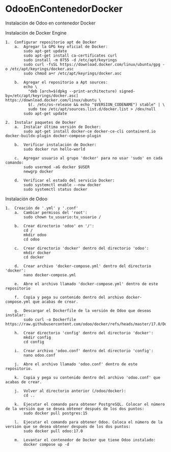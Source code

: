 # OdooEnContenedorDocker
Instalación de Odoo en contenedor Docker

Instalación de Docker Engine

	1.	Configurar repositorio apt de Docker
		a.	Agregar la GPG key oficial de Docker:
			sudo apt-get update
			sudo apt-get install ca-certificates curl
			sudo install -m 0755 -d /etc/apt/keyrings
			sudo curl -fsSL https://download.docker.com/linux/ubuntu/gpg -o /etc/apt/keyrings/docker.asc
			sudo chmod a+r /etc/apt/keyrings/docker.asc

		b.	Agregar el repositorio a Apt sources:
			echo \
			  "deb [arch=$(dpkg --print-architecture) signed-by=/etc/apt/keyrings/docker.asc] https://download.docker.com/linux/ubuntu \
			  $(. /etc/os-release && echo "$VERSION_CODENAME") stable" | \
			  sudo tee /etc/apt/sources.list.d/docker.list > /dev/null
			sudo apt-get update

	2.	Instalar paquetes de Docker
		a.	Instalar última versión de Docker:
			sudo apt-get install docker-ce docker-ce-cli containerd.io docker-buildx-plugin docker-compose-plugin

		b.	Verificar instalación de Docker:
			sudo docker run hello-world

		c.	Agregar usuario al grupo 'docker' para no usar 'sudo' en cada comando:
			sudo usermod -aG docker $USER 
			newgrp docker

		d.	Verificar el estado del servicio Docker:
			sudo systemctl enable --now docker 
			sudo systemctl status docker


Instalación de Odoo

	1.	Creación de '.yml' y '.conf'
		a.	Cambiar permisos del 'root':
			sudo chown tu_usuario:tu_usuario /

		b.	Crear directorio 'odoo' en '/':
			cd /
			mkdir odoo
			cd odoo

		c.	Crear directorio 'docker' dentro del directorio 'odoo':
			mkdir docker
			cd docker

		d.	Crear archivo 'docker-compose.yml' dentro del directorio 'docker':
			nano docker-compose.yml

		e.	Abre el archivo llamado 'docker-compose.yml' dentro de este repositorio
  
  		f.	Copia y pega su contenido dentro del archivo docker-compose.yml que acabas de crear.

		g.	Descargar el Dockerfile de la versión de Odoo que deseas instalar:
			sudo curl -o Dockerfile https://raw.githubusercontent.com/odoo/docker/refs/heads/master/17.0/Dockerfile

		h.	Crear directorio 'config' dentro del directorio 'docker':
			mkdir config
			cd config

		i.	Crear archivo 'odoo.conf' dentro del directorio 'config':
			nano odoo.conf

		j.	Abre el archivo llamado 'odoo.conf' dentro de este repositorio.

  		k.	Copia y pega su contenido dentro del archivo 'odoo.conf' que acabas de crear.

		j.	Volver al directorio anterior (/odoo/docker):
			cd ..

		k.	Ejecutar el comando para obtener PostgreSQL. Colocar el número de la versión que se desea obtener después de los dos puntos:
			sudo docker pull postgres:15

		l.	Ejecutar el comando para obtener Odoo. Coloca el número de la versión que se desea obtener después de los dos puntos:
			sudo docker pull odoo:17.0

		m. 	Levantar el contenedor de Docker que tiene Odoo instalado:
			docker compose up -d
